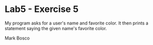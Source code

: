 # Lab5 - Exercise 5
My program asks for a user's name and favorite color. It then prints a statement saying the given name's favorite color.

Mark Bosco
